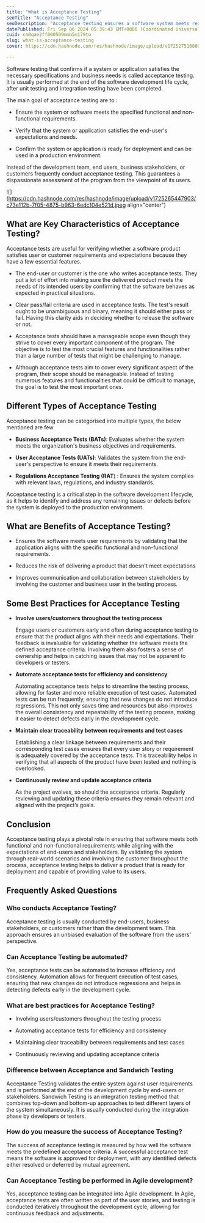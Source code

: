 ```yaml
---
title: "What is Acceptance Testing"
seoTitle: "Acceptance Testing"
seoDescription: "Acceptance testing ensures a software system meets requirements and is ready for deployment, involving end-users and stakeholders"
datePublished: Fri Sep 06 2024 05:39:43 GMT+0000 (Coordinated Universal Time)
cuid: cm0qae2ff000509mmb5m179to
slug: what-is-acceptance-testing
cover: https://cdn.hashnode.com/res/hashnode/image/upload/v1725275168096/056c55e5-6405-43a0-add5-cda4d221b0a4.jpeg

---
```


Software testing that confirms if a system or application satisfies the necessary specifications and business needs is called acceptance testing. It is usually performed at the end of the software development life cycle, after unit testing and integration testing have been completed.

The main goal of acceptance testing are to :

* Ensure the system or software meets the specified functional and non-functional requirements.
    
* Verify that the system or application satisfies the end-user's expectations and needs.
    
* Confirm the system or application is ready for deployment and can be used in a production environment.
    

Instead of the development team, end users, business stakeholders, or customers frequently conduct acceptance testing. This guarantees a dispassionate assessment of the program from the viewpoint of its users.

![](https://cdn.hashnode.com/res/hashnode/image/upload/v1725265447903/c73e112b-7f05-4875-b963-6edc104e521d.jpeg align="center")

## What are Key Characteristics of Acceptance Testing?

Acceptance tests are useful for verifying whether a software product satisfies user or customer requirements and expectations because they have a few essential features.

* The end-user or customer is the one who writes acceptance tests. They put a lot of effort into making sure the delivered product meets the needs of its intended users by confirming that the software behaves as expected in practical situations.
    
* Clear pass/fail criteria are used in acceptance tests. The test's result ought to be unambiguous and binary, meaning it should either pass or fail. Having this clarity aids in deciding whether to release the software or not.
    
* Acceptance tests should have a manageable scope even though they strive to cover every important component of the program. The objective is to test the most crucial features and functionalities rather than a large number of tests that might be challenging to manage.
    
* Although acceptance tests aim to cover every significant aspect of the program, their scope should be manageable. Instead of testing numerous features and functionalities that could be difficult to manage, the goal is to test the most important ones.
    

## Different Types of Acceptance Testing

Acceptance testing can be categorised into multiple types, the below mentioned are few

* **Business Acceptance Tests (BATs)**: Evaluates whether the system meets the organization's business objectives and requirements.
    
* **User Acceptance Tests (UATs)**: Validates the system from the end-user's perspective to ensure it meets their requirements.
    
* **Regulations Acceptance Testing (RAT**) : Ensures the system complies with relevant laws, regulations, and industry standards.
    

Acceptance testing is a critical step in the software development lifecycle, as it helps to identify and address any remaining issues or defects before the system is deployed to the production environment.

## What are Benefits of Acceptance Testing?

* Ensures the software meets user requirements by validating that the application aligns with the specific functional and non-functional requirements.
    
* Reduces the risk of delivering a product that doesn't meet expectations
    
* Improves communication and collaboration between stakeholders by involving the customer and business user in the testing process.
    

## Some Best Practices for Acceptance Testing

* **Involve users/customers throughout the testing process**
    
    Engage users or customers early and often during acceptance testing to ensure that the product aligns with their needs and expectations. Their feedback is invaluable for validating whether the software meets the defined acceptance criteria. Involving them also fosters a sense of ownership and helps in catching issues that may not be apparent to developers or testers.
    
* **Automate acceptance tests for efficiency and consistency**
    
    Automating acceptance tests helps to streamline the testing process, allowing for faster and more reliable execution of test cases. Automated tests can be run frequently, ensuring that new changes do not introduce regressions. This not only saves time and resources but also improves the overall consistency and repeatability of the testing process, making it easier to detect defects early in the development cycle.
    
* **Maintain clear traceability between requirements and test cases**
    
    Establishing a clear linkage between requirements and their corresponding test cases ensures that every user story or requirement is adequately covered by the acceptance tests. This traceability helps in verifying that all aspects of the product have been tested and nothing is overlooked.
    
* **Continuously review and update acceptance criteria**
    
    As the project evolves, so should the acceptance criteria. Regularly reviewing and updating these criteria ensures they remain relevant and aligned with the project’s goals.
    

## Conclusion

Acceptance testing plays a pivotal role in ensuring that software meets both functional and non-functional requirements while aligning with the expectations of end-users and stakeholders. By validating the system through real-world scenarios and involving the customer throughout the process, acceptance testing helps to deliver a product that is ready for deployment and capable of providing value to its users.

## **Frequently Asked Questions**

### Who conducts Acceptance Testing?

Acceptance testing is usually conducted by end-users, business stakeholders, or customers rather than the development team. This approach ensures an unbiased evaluation of the software from the users' perspective.

### Can Acceptance Testing be automated?

Yes, acceptance tests can be automated to increase efficiency and consistency. Automation allows for frequent execution of test cases, ensuring that new changes do not introduce regressions and helps in detecting defects early in the development cycle.

### What are best practices for Acceptance Testing?

* Involving users/customers throughout the testing process
    
* Automating acceptance tests for efficiency and consistency
    
* Maintaining clear traceability between requirements and test cases
    
* Continuously reviewing and updating acceptance criteria
    

### Difference between Acceptance and Sandwich Testing

Acceptance Testing validates the entire system against user requirements and is performed at the end of the development cycle by end-users or stakeholders. Sandwich Testing is an integration testing method that combines top-down and bottom-up approaches to test different layers of the system simultaneously. It is usually conducted during the integration phase by developers or testers.

### How do you measure the success of Acceptance Testing?

The success of acceptance testing is measured by how well the software meets the predefined acceptance criteria. A successful acceptance test means the software is approved for deployment, with any identified defects either resolved or deferred by mutual agreement.

### Can Acceptance Testing be performed in Agile development?

Yes, acceptance testing can be integrated into Agile development. In Agile, acceptance tests are often written as part of the user stories, and testing is conducted iteratively throughout the development cycle, allowing for continuous feedback and adjustments.
